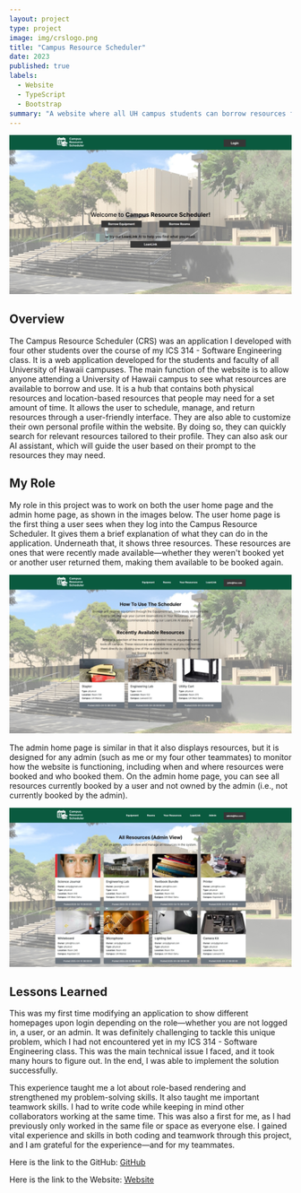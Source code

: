 ```yaml
---
layout: project
type: project
image: img/crslogo.png
title: "Campus Resource Scheduler"
date: 2023
published: true
labels:
  - Website
  - TypeScript
  - Bootstrap
summary: "A website where all UH campus students can borrow resources for use."
---
```


<div class="p-4">
  <img src="../img/CRSHP.jpg" class="img-fluid rounded mx-auto d-block" alt="Homepage screenshot">
</div>

## Overview

The Campus Resource Scheduler (CRS) was an application I developed with four other students over the course of my ICS 314 - Software Engineering class. It is a web application developed for the students and faculty of all University of Hawaii campuses. The main function of the website is to allow anyone attending a University of Hawaii campus to see what resources are available to borrow and use. It is a hub that contains both physical resources and location-based resources that people may need for a set amount of time. It allows the user to schedule, manage, and return resources through a user-friendly interface. They are also able to customize their own personal profile within the website. By doing so, they can quickly search for relevant resources tailored to their profile. They can also ask our AI assistant, which will guide the user based on their prompt to the resources they may need.

## My Role

My role in this project was to work on both the user home page and the admin home page, as shown in the images below. The user home page is the first thing a user sees when they log into the Campus Resource Scheduler. It gives them a brief explanation of what they can do in the application. Underneath that, it shows three resources. These resources are ones that were recently made available—whether they weren't booked yet or another user returned them, making them available to be booked again.

<div class="p-4">
  <img src="../img/HP.jpg" class="img-fluid rounded mx-auto d-block" alt="User Homepage screenshot">
</div>

The admin home page is similar in that it also displays resources, but it is designed for any admin (such as me or my four other teammates) to monitor how the website is functioning, including when and where resources were booked and who booked them. On the admin home page, you can see all resources currently booked by a user and not owned by the admin (i.e., not currently booked by the admin).

<div class="p-4">
  <img src="../img/AdminHP.jpg" class="img-fluid rounded mx-auto d-block" alt="Admin homepage screenshot">
</div>

## Lessons Learned

This was my first time modifying an application to show different homepages upon login depending on the role—whether you are not logged in, a user, or an admin. It was definitely challenging to tackle this unique problem, which I had not encountered yet in my ICS 314 - Software Engineering class. This was the main technical issue I faced, and it took many hours to figure out. In the end, I was able to implement the solution successfully.

This experience taught me a lot about role-based rendering and strengthened my problem-solving skills. It also taught me important teamwork skills. I had to write code while keeping in mind other collaborators working at the same time. This was also a first for me, as I had previously only worked in the same file or space as everyone else. I gained vital experience and skills in both coding and teamwork through this project, and I am grateful for the experience—and for my teammates.

Here is the link to the GitHub: [GitHub](https://github.com/campus-resource-scheduler-project)

Here is the link to the Website: [Website](https://campus-resource-scheduler-project.vercel.app/)
